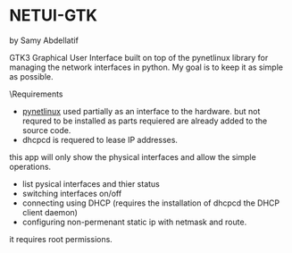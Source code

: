 # NETUI-GTK
by Samy Abdellatif

GTK3 Graphical User Interface built on top of the pynetlinux library for managing the network interfaces in python. My goal is to keep it as simple as possible. 

\\Requirements
 - [pynetlinux](https://pypi.org/project/pynetlinux/) used partially as an interface to the hardware. but not requred to be installed as parts requiered are already added to the source code.
 - dhcpcd is requered to lease IP addresses.

this app will only show the physical interfaces and allow the simple operations.

- list pysical interfaces and thier status
- switching interfaces on/off
- connecting using DHCP (requires the installation of dhcpcd the DHCP client daemon)
- configuring non-permenant static ip with netmask and route.

it requires root permissions.
